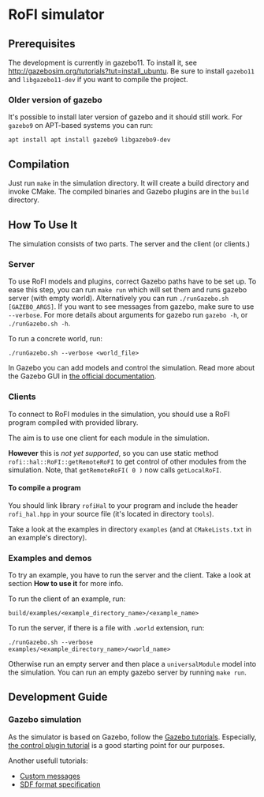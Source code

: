 # RoFI simulator

## Prerequisites

The development is currently in gazebo11. To install it, see
http://gazebosim.org/tutorials?tut=install_ubuntu. Be sure to install
`gazebo11` and `libgazebo11-dev` if you want to compile the project.

### Older version of gazebo
It's possible to install later version of gazebo and it should still work.
For `gazebo9` on APT-based systems you can run:

```
apt install apt install gazebo9 libgazebo9-dev
```

## Compilation

Just run `make` in the simulation directory. It will create a build directory
and invoke CMake. The compiled binaries and Gazebo plugins are in the `build`
directory.

## How To Use It

The simulation consists of two parts. The server and the client (or clients.)

### Server

To use RoFI models and plugins, correct Gazebo paths have to be set up. To
ease this step, you can run `make run` which will set them and runs gazebo
server (with empty world). Alternatively you can run
`./runGazebo.sh [GAZEBO_ARGS]`. If you want to see messages from gazebo,
make sure to use `--verbose`. For more details about arguments for gazebo
run `gazebo -h`, or `./runGazebo.sh -h`.

To run a concrete world, run:

```
./runGazebo.sh --verbose <world_file>
```

In Gazebo you can add models and control the simulation. Read more about the
Gazebo GUI in [the official
documentation](http://gazebosim.org/tutorials?tut=guided_b2&cat=).

### Clients

To connect to RoFI modules in the simulation, you should use a RoFI program
compiled with provided library.

The aim is to use one client for each module in the simulation.

**However** this is _not yet supported_, so you can use static method
`rofi::hal::RoFI::getRemoteRoFI` to get control of other modules from
the simulation. Note, that `getRemoteRoFI( 0 )` now calls `getLocalRoFI`.

#### To compile a program

You should link library `rofiHal` to your program and include the header
`rofi_hal.hpp` in your source file (it's located in directory `tools`).

Take a look at the examples in directory `examples` (and at `CMakeLists.txt`
in an example's directory).

### Examples and demos

To try an example, you have to run the server and the client.
Take a look at section **How to use it** for more info.

To run the client of an example, run:

```
build/examples/<example_directory_name>/<example_name>
```

To run the server, if there is a file with `.world` extension, run:

```
./runGazebo.sh --verbose examples/<example_directory_name>/<world_name>
```

Otherwise run an empty server and then place a `universalModule` model into
the simulation. You can run an empty gazebo server by running `make run`.


## Development Guide

### Gazebo simulation

As the simulator is based on Gazebo, follow the [Gazebo
tutorials](http://gazebosim.org/tutorials). Especially, [the control plugin
tutorial](http://gazebosim.org/tutorials?tut=guided_i5) is a good starting point
for our purposes.

Another usefull tutorials:
- [Custom messages](http://gazebosim.org/tutorials?tut=custom_messages&cat=transport)
- [SDF format specification](http://sdformat.org/spec)


